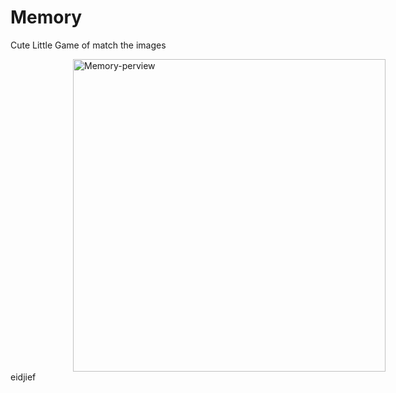# Memory

Cute Little Game of match the images

<div>
    <a href="https://memory-game-1.herokuapp.com/index.html">
        <img src="header.gif" width="500" style="margin-left:100px" align="center" alt="Memory-perview"/>
    </a>
</div>

<div class="redbox">eidjief</div>
